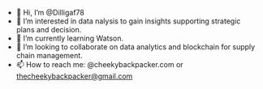 - 👋 Hi, I’m @Dilligaf78
- 👀 I’m interested in data nalysis to gain insights supporting strategic plans and decision.
- 🌱 I’m currently learning Watson.
- 💞️ I’m looking to collaborate on data analytics and blockchain for supply chain management.
- 📫 How to reach me: @cheekybackpacker.com or thecheekybackpacker@gmail.com

<!---
Dilligaf78/Dilligaf78 is a ✨ special ✨ repository because its `README.md` (this file) appears on your GitHub profile.
You can click the Preview link to take a look at your changes.
--->
